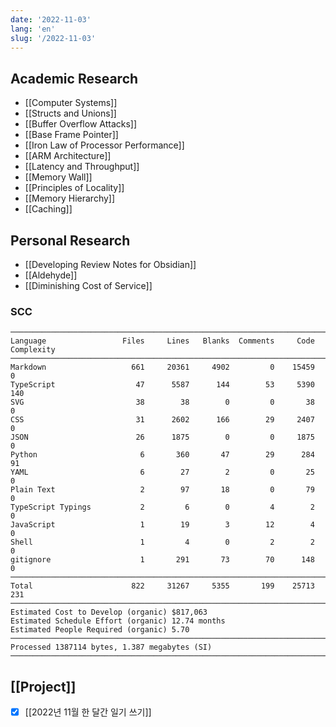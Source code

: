 ```yaml
---
date: '2022-11-03'
lang: 'en'
slug: '/2022-11-03'
---
```


## Academic Research

- [[Computer Systems]]
- [[Structs and Unions]]
- [[Buffer Overflow Attacks]]
- [[Base Frame Pointer]]
- [[Iron Law of Processor Performance]]
- [[ARM Architecture]]
- [[Latency and Throughput]]
- [[Memory Wall]]
- [[Principles of Locality]]
- [[Memory Hierarchy]]
- [[Caching]]

## Personal Research

- [[Developing Review Notes for Obsidian]]
- [[Aldehyde]]
- [[Diminishing Cost of Service]]

### SCC

```
───────────────────────────────────────────────────────────────────────────────
Language                 Files     Lines   Blanks  Comments     Code Complexity
───────────────────────────────────────────────────────────────────────────────
Markdown                   661     20361     4902         0    15459          0
TypeScript                  47      5587      144        53     5390        140
SVG                         38        38        0         0       38          0
CSS                         31      2602      166        29     2407          0
JSON                        26      1875        0         0     1875          0
Python                       6       360       47        29      284         91
YAML                         6        27        2         0       25          0
Plain Text                   2        97       18         0       79          0
TypeScript Typings           2         6        0         4        2          0
JavaScript                   1        19        3        12        4          0
Shell                        1         4        0         2        2          0
gitignore                    1       291       73        70      148          0
───────────────────────────────────────────────────────────────────────────────
Total                      822     31267     5355       199    25713        231
───────────────────────────────────────────────────────────────────────────────
Estimated Cost to Develop (organic) $817,063
Estimated Schedule Effort (organic) 12.74 months
Estimated People Required (organic) 5.70
───────────────────────────────────────────────────────────────────────────────
Processed 1387114 bytes, 1.387 megabytes (SI)
───────────────────────────────────────────────────────────────────────────────
```

## [[Project]]

- [x] [[2022년 11월 한 달간 일기 쓰기]]
